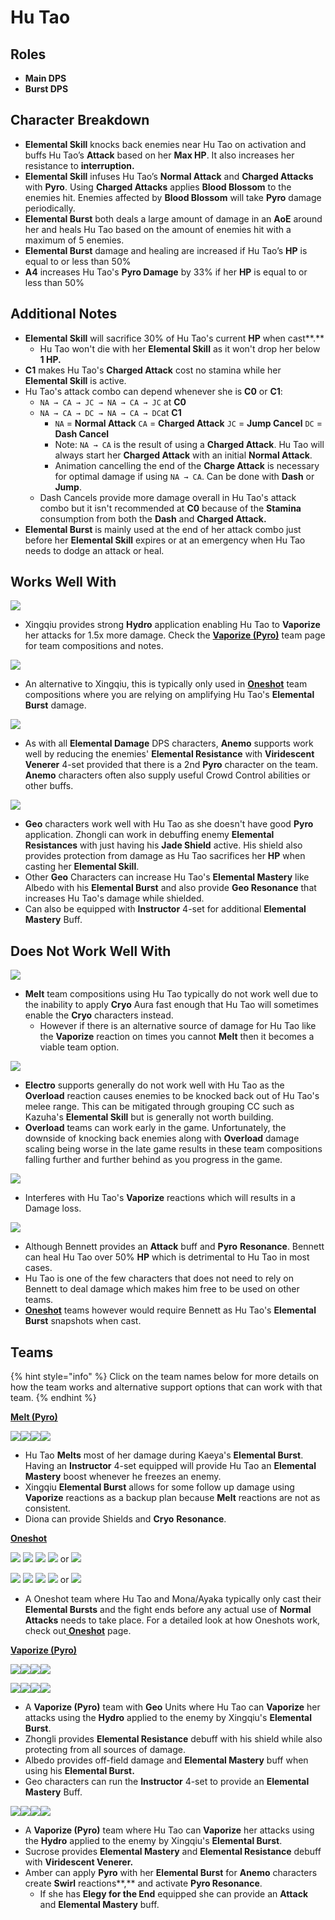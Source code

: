 # Hu Tao

## **Roles**

* **Main DPS**
* **Burst DPS**

## **Character Breakdown**

* **Elemental Skill** knocks back enemies near Hu Tao on activation and buffs Hu Tao’s **Attack** based on her **Max HP**. It also increases her resistance to **interruption.**
* **Elemental Skill** infuses Hu Tao’s **Normal Attack** and **Charged Attacks** with **Pyro**. Using **Charged Attacks** applies **Blood Blossom** to the enemies hit. Enemies affected by **Blood Blossom** will take **Pyro** damage periodically.
* **Elemental Burst** both deals a large amount of damage in an **AoE** around her and heals Hu Tao based on the amount of enemies hit with a maximum of 5 enemies.
* **Elemental Burst** damage and healing are increased if Hu Tao’s **HP** is equal to or less than 50%
* **A4** increases Hu Tao's **Pyro Damage** by 33% if her **HP** is equal to or less than 50%

## **Additional Notes**

* **Elemental Skill** will sacrifice 30% of Hu Tao's current **HP** when cast**.**
  * Hu Tao won't die with her **Elemental Skill** as it won't drop her below **1 HP.**
* **C1** makes Hu Tao's **Charged Attack** cost no stamina while her **Elemental Skill** is active.
* Hu Tao's attack combo can depend whenever she is **C0** or **C1**:
  * `NA → CA → JC → NA → CA → JC` at **C0**
  * `NA → CA → DC → NA → CA → DC`at **C1**
    * `NA` = **Normal Attack** `CA` = **Charged Attack** `JC` = **Jump Cancel** `DC` = **Dash Cancel**
    * Note: `NA → CA` is the result of using a **Charged Attack**. Hu Tao will always start her **Charged Attack** with an initial **Normal Attack**.
    * Animation cancelling the end of the **Charge Attack** is necessary for optimal damage if using `NA → CA`. Can be done with **Dash** or **Jump**.
  * Dash Cancels provide more damage overall in Hu Tao's attack combo but it isn't recommended at **C0** because of the **Stamina** consumption from both the **Dash** and **Charged Attack.**
* **Elemental Burst** is mainly used at the end of her attack combo just before her **Elemental Skill** expires or at an emergency when Hu Tao needs to dodge an attack or heal.

## **Works Well With**

****![](../../.gitbook/assets/UI\_AvatarIcon\_Xingqiu.png)****

* Xingqiu provides strong **Hydro** application enabling Hu Tao to **Vaporize** her attacks for 1.5x more damage. Check the [**Vaporize (Pyro)**](../../teams/reverse-vaporize.md) team page for team compositions and notes.

![](../../.gitbook/assets/UI\_AvatarIcon\_Mona.png)

* An alternative to Xingqiu, this is typically only used in [**Oneshot**](../../teams/oneshot.md) team compositions where you are relying on amplifying Hu Tao's **Elemental Burst** damage.

![](../../.gitbook/assets/Element\_Anemo.webp)

* As with all **Elemental Damage** DPS characters, **Anemo** supports work well by reducing the enemies' **Elemental Resistance** with **Viridescent Venerer** 4-set provided that there is a 2nd **Pyro** character on the team. **Anemo** characters often also supply useful Crowd Control abilities or other buffs.

![](../../.gitbook/assets/Element\_Geo.webp)

* **Geo** characters work well with Hu Tao as she doesn't have good **Pyro** application. Zhongli can work in debuffing enemy **Elemental Resistances** with just having his **Jade Shield** active. His shield also provides protection from damage as Hu Tao sacrifices her **HP** when casting her **Elemental Skill**.
* Other **Geo** Characters can increase Hu Tao's **Elemental Mastery** like Albedo with his **Elemental Burst** and also provide **Geo Resonance** that increases Hu Tao's damage while shielded.
* Can also be equipped with **Instructor** 4-set for additional **Elemental Mastery** Buff.

## **Does Not Work Well With**

****![](../../.gitbook/assets/Element\_Cryo.webp)****

* **Melt** team compositions using Hu Tao typically do not work well due to the inability to apply **Cryo** Aura fast enough that Hu Tao will sometimes enable the **Cryo** characters instead.
  * However if there is an alternative source of damage for Hu Tao like the **Vaporize** reaction on times you cannot **Melt** then it becomes a viable team option.

![](../../.gitbook/assets/Element\_Electro.webp)

* **Electro** supports generally do not work well with Hu Tao as the **Overload** reaction causes enemies to be knocked back out of Hu Tao's melee range. This can be mitigated through grouping CC such as Kazuha's **Elemental Skill** but is generally not worth building.
* **Overload** teams can work early in the game. Unfortunately, the downside of knocking back enemies along with **Overload** damage scaling being worse in the late game results in these team compositions falling further and further behind as you progress in the game.

![](../../.gitbook/assets/UI\_AvatarIcon\_Xiangling.png)

* Interferes with Hu Tao's **Vaporize** reactions which will results in a Damage loss.

![](../../.gitbook/assets/UI\_AvatarIcon\_Bennett.png)

* Although Bennett provides an **Attack** buff and **Pyro** **Resonance**. Bennett can heal Hu Tao over 50% **HP** which is detrimental to Hu Tao in most cases.
* Hu Tao is one of the few characters that does not need to rely on Bennett to deal damage which makes him free to be used on other teams.
* [**Oneshot**](../../teams/oneshot.md) teams however would require Bennett as Hu Tao's **Elemental Burst** snapshots when cast.

## **Teams**

{% hint style="info" %}
Click on the team names below for more details on how the team works and alternative support options that can work with that team.
{% endhint %}

****[**Melt (Pyro)**](../../teams/melt.md)****

![](../../.gitbook/assets/UI\_AvatarIcon\_Hutao.png)![](../../.gitbook/assets/UI\_AvatarIcon\_Xingqiu.png)![](../../.gitbook/assets/UI\_AvatarIcon\_Kaeya.png)![](../../.gitbook/assets/UI\_AvatarIcon\_Diona.png)

* Hu Tao **Melts** most of her damage during Kaeya's **Elemental Burst**. Having an **Instructor** 4-set equipped will provide Hu Tao an **Elemental Mastery** boost whenever he freezes an enemy.
* Xingqiu **Elemental Burst** allows for some follow up damage using **Vaporize** reactions as a backup plan because **Melt** reactions are not as consistent.
* Diona can provide Shields and **Cryo** **Resonance**.&#x20;

****[**Oneshot**](../../teams/oneshot.md)****

![](../../.gitbook/assets/UI\_AvatarIcon\_Hutao.png) ![](../../.gitbook/assets/UI\_AvatarIcon\_Mona.png) ![](../../.gitbook/assets/UI\_AvatarIcon\_Bennett.png) ![](../../.gitbook/assets/UI\_AvatarIcon\_Sucrose.png) or ![](../../.gitbook/assets/UI\_AvatarIcon\_Kazuha.png)&#x20;

![](../../.gitbook/assets/UI\_AvatarIcon\_Hutao.png) ![](../../.gitbook/assets/UI\_AvatarIcon\_Ayaka.png) ![](../../.gitbook/assets/UI\_AvatarIcon\_Bennett.png) ![](../../.gitbook/assets/UI\_AvatarIcon\_Sucrose.png) or ![](../../.gitbook/assets/UI\_AvatarIcon\_Kazuha.png)

* A Oneshot team where Hu Tao and Mona/Ayaka typically only cast their **Elemental Bursts** and the fight ends before any actual use of **Normal Attacks** needs to take place. For a detailed look at how Oneshots work, check out[ **Oneshot**](broken-reference/) page.

****[**Vaporize (Pyro)**](../../teams/reverse-vaporize.md)****

![](../../.gitbook/assets/UI\_AvatarIcon\_Hutao.png)![](../../.gitbook/assets/UI\_AvatarIcon\_Xingqiu.png)![](../../.gitbook/assets/UI\_AvatarIcon\_Albedo.png)![](../../.gitbook/assets/UI\_AvatarIcon\_Zhongli.png)

![](../../.gitbook/assets/UI\_AvatarIcon\_Hutao.png)![](../../.gitbook/assets/UI\_AvatarIcon\_Xingqiu.png)![](../../.gitbook/assets/UI\_AvatarIcon\_Ningguang.png)![](../../.gitbook/assets/UI\_AvatarIcon\_Zhongli.png)

* A **Vaporize (Pyro)** team with **Geo** Units where Hu Tao can **Vaporize** her attacks using the **Hydro** applied to the enemy by Xingqiu's **Elemental Burst**.
* Zhongli provides **Elemental Resistance** debuff with his shield while also protecting from all sources of damage.
* Albedo provides off-field damage and **Elemental Mastery** buff when using his **Elemental Burst.**
* Geo characters can run the **Instructor** 4-set to provide an **Elemental Mastery** Buff.

![](../../.gitbook/assets/UI\_AvatarIcon\_Hutao.png)![](../../.gitbook/assets/UI\_AvatarIcon\_Xingqiu.png)![](../../.gitbook/assets/UI\_AvatarIcon\_Sucrose.png)![](../../.gitbook/assets/UI\_AvatarIcon\_Amber.png)

* A **Vaporize (Pyro)** team where Hu Tao can **Vaporize** her attacks using the **Hydro** applied to the enemy by Xingqiu's **Elemental Burst**.
* Sucrose provides **Elemental Mastery** and **Elemental Resistance** debuff with **Viridescent Venerer.**
* Amber can apply **Pyro** with her **Elemental Burst** for **Anemo** characters create **Swirl** reactions**,** and activate **Pyro Resonance**.
  * If she has **Elegy for the End** equipped she can provide an **Attack** and **Elemental Mastery** buff.
